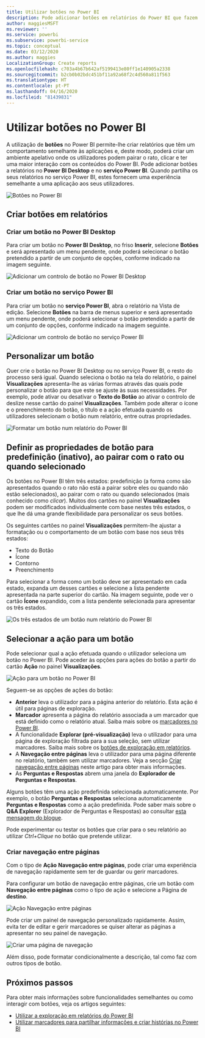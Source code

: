 ```yaml
---
title: Utilizar botões no Power BI
description: Pode adicionar botões em relatórios do Power BI que fazem com que os seus relatórios se comportem como aplicações e aprofundam a cativação dos utilizadores.
author: maggiesMSFT
ms.reviewer: ''
ms.service: powerbi
ms.subservice: powerbi-service
ms.topic: conceptual
ms.date: 03/12/2020
ms.author: maggies
LocalizationGroup: Create reports
ms.openlocfilehash: c703a4b67b642af5199413e80ff1e140905a2338
ms.sourcegitcommit: b2cb0b02bdc451bf11a92a68f2c4d560a811f563
ms.translationtype: HT
ms.contentlocale: pt-PT
ms.lasthandoff: 04/16/2020
ms.locfileid: "81439831"
---
```

# <a name="use-buttons-in-power-bi"></a>Utilizar botões no Power BI
A utilização de **botões** no Power BI permite-lhe criar relatórios que têm um comportamento semelhante às aplicações e, deste modo, poderá criar um ambiente apelativo onde os utilizadores podem pairar o rato, clicar e ter uma maior interação com os conteúdos do Power BI. Pode adicionar botões a relatórios no **Power BI Desktop** e no **serviço Power BI**. Quando partilha os seus relatórios no serviço Power BI, estes fornecem uma experiência semelhante a uma aplicação aos seus utilizadores.

![Botões no Power BI](media/desktop-buttons/power-bi-buttons.png)

## <a name="create-buttons-in-reports"></a>Criar botões em relatórios

### <a name="create-a-button-in-power-bi-desktop"></a>Criar um botão no Power BI Desktop

Para criar um botão no **Power BI Desktop**, no friso **Inserir**, selecione **Botões** e será apresentado um menu pendente, onde poderá selecionar o botão pretendido a partir de um conjunto de opções, conforme indicado na imagem seguinte. 

![Adicionar um controlo de botão no Power BI Desktop](media/desktop-buttons/power-bi-button-dropdown.png)

### <a name="create-a-button-in-the-power-bi-service"></a>Criar um botão no serviço Power BI

Para criar um botão no **serviço Power BI**, abra o relatório na Vista de edição. Selecione **Botões** na barra de menus superior e será apresentado um menu pendente, onde poderá selecionar o botão pretendido a partir de um conjunto de opções, conforme indicado na imagem seguinte. 

![Adicionar um controlo de botão no serviço Power BI](media/desktop-buttons/power-bi-button-service-dropdown.png)

## <a name="customize-a-button"></a>Personalizar um botão

Quer crie o botão no Power BI Desktop ou no serviço Power BI, o resto do processo será igual. Quando seleciona o botão na tela do relatório, o painel **Visualizações** apresenta-lhe as várias formas através das quais pode personalizar o botão para que este se ajuste às suas necessidades. Por exemplo, pode ativar ou desativar o **Texto do Botão** ao ativar o controlo de deslize nesse cartão do painel **Visualizações**. Também pode alterar o ícone e o preenchimento do botão, o título e a ação efetuada quando os utilizadores selecionam o botão num relatório, entre outras propriedades.

![Formatar um botão num relatório do Power BI](media/desktop-buttons/power-bi-button-properties.png)

## <a name="set-button-properties-when-idle-hovered-over-or-selected"></a>Definir as propriedades de botão para predefinição (inativo), ao pairar com o rato ou quando selecionado

Os botões no Power BI têm três estados: predefinição (a forma como são apresentados quando o rato não está a pairar sobre eles ou quando não estão selecionados), ao pairar com o rato ou quando selecionados (mais conhecido como *clicar*). Muitos dos cartões no painel **Visualizações** podem ser modificados individualmente com base nestes três estados, o que lhe dá uma grande flexibilidade para personalizar os seus botões.

Os seguintes cartões no painel **Visualizações** permitem-lhe ajustar a formatação ou o comportamento de um botão com base nos seus três estados:

* Texto do Botão
* Ícone
* Contorno
* Preenchimento

Para selecionar a forma como um botão deve ser apresentado em cada estado, expanda um desses cartões e selecione a lista pendente apresentada na parte superior do cartão. Na imagem seguinte, pode ver o cartão **Ícone** expandido, com a lista pendente selecionada para apresentar os três estados.

![Os três estados de um botão num relatório do Power BI](media/desktop-buttons/power-bi-button-format.png)


## <a name="select-the-action-for-a-button"></a>Selecionar a ação para um botão

Pode selecionar qual a ação efetuada quando o utilizador seleciona um botão no Power BI. Pode aceder às opções para ações do botão a partir do cartão **Ação** no painel **Visualizações**.

![Ação para um botão no Power BI](media/desktop-buttons/power-bi-button-action.png)

Seguem-se as opções de ações do botão:

- **Anterior** leva o utilizador para a página anterior do relatório. Esta ação é útil para páginas de exploração.
- **Marcador** apresenta a página do relatório associada a um marcador que está definido como o relatório atual. Saiba mais sobre os [marcadores no Power BI](desktop-bookmarks.md). 
- A funcionalidade **Explorar (pré-visualização)** leva o utilizador para uma página de exploração filtrada para a sua seleção, sem utilizar marcadores. Saiba mais sobre os [botões de exploração em relatórios](desktop-drill-through-buttons.md).
- A **Navegação entre páginas** leva o utilizador para uma página diferente no relatório, também sem utilizar marcadores. Veja a secção [Criar navegação entre páginas](#create-page-navigation) neste artigo para obter mais informações.
- As **Perguntas e Respostas** abrem uma janela do **Explorador de Perguntas e Respostas**. 

Alguns botões têm uma ação predefinida selecionada automaticamente. Por exemplo, o botão **Perguntas e Respostas** seleciona automaticamente **Perguntas e Respostas** como a ação predefinida. Pode saber mais sobre o **Q&A Explorer** (Explorador de Perguntas e Respostas) ao consultar [esta mensagem do blogue](https://powerbi.microsoft.com/blog/power-bi-desktop-april-2018-feature-summary/#Q&AExplorer).

Pode experimentar ou testar os botões que criar para o seu relatório ao utilizar *Ctrl+Clique* no botão que pretende utilizar. 

### <a name="create-page-navigation"></a>Criar navegação entre páginas

Com o tipo de **Ação** **Navegação entre páginas**, pode criar uma experiência de navegação rapidamente sem ter de guardar ou gerir marcadores.

Para configurar um botão de navegação entre páginas, crie um botão com **Navegação entre páginas** como o tipo de ação e selecione a Página de **destino**.

![Ação Navegação entre páginas](media/desktop-buttons/power-bi-page-navigation.png)

Pode criar um painel de navegação personalizado rapidamente. Assim, evita ter de editar e gerir marcadores se quiser alterar as páginas a apresentar no seu painel de navegação.

![Criar uma página de navegação](media/desktop-buttons/power-bi-build-navigation-pane.png)

Além disso, pode formatar condicionalmente a descrição, tal como faz com outros tipos de botão.

## <a name="next-steps"></a>Próximos passos
Para obter mais informações sobre funcionalidades semelhantes ou como interagir com botões, veja os artigos seguintes:

* [Utilizar a exploração em relatórios do Power BI](desktop-drillthrough.md)
* [Utilizar marcadores para partilhar informações e criar histórias no Power BI](desktop-bookmarks.md)

